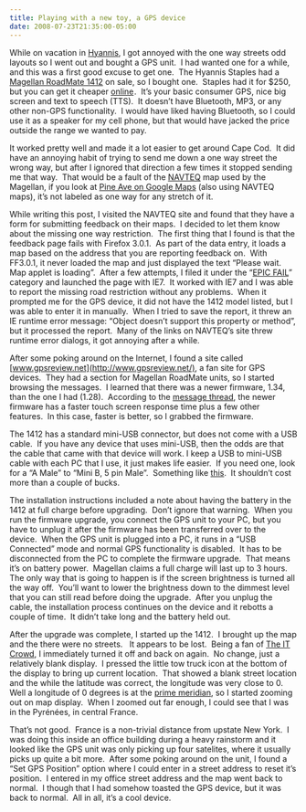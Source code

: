 ```yaml
---
title: Playing with a new toy, a GPS device
date: 2008-07-23T21:35:00-05:00
---
```

While on vacation in [Hyannis](http://www.hyannis.com/), I got annoyed with the one way streets odd layouts so I went out and bought a GPS unit.  I had wanted one for a while, and this was a first good excuse to get one.  The Hyannis Staples had a [Magellan RoadMate 1412](http://www.magellangps.com/products/product.asp?segID=354&prodID=2054) on sale, so I bought one.  Staples had it for $250, but you can get it cheaper [online](http://www.amazon.com/gp/redirect.html?ie=UTF8&location=http%3A%2F%2Fwww.amazon.com%2FMagellan-RoadMate-1412-Widescreen-Navigator%2Fdp%2FB0014LC9S0&tag=christmillers-20&linkCode=ur2&camp=1789&creative=9325)<img loading="lazy" alt="" border="0" height="1" src="http://www.assoc-amazon.com/e/ir?t=christmillers-20&#038;l=ur2&#038;o=1" width="1" />.  It’s your basic consumer GPS, nice big screen and text to speech (TTS).  It doesn’t have Bluetooth, MP3, or any other non-GPS functionality.  I would have liked having Bluetooth, so I could use it as a speaker for my cell phone, but that would have jacked the price outside the range we wanted to pay.

It worked pretty well and made it a lot easier to get around Cape Cod.  It did have an annoying habit of trying to send me down a one way street the wrong way, but after I ignored that direction a few times it stopped sending me that way.  That would be a fault of the [NAVTEQ](http://www.navteq.com/) map used by the Magellan, if you look at [Pine Ave on Google Maps](http://maps.google.com/maps?f=q&hl=en&geocode=&q=70+Pine+Ave,+hyannis,+ma&sll=41.649322,-70.284895&sspn=0.005508,0.009313&ie=UTF8&ll=41.648657,-70.287652&spn=0.005508,0.013475&z=17) (also using NAVTEQ maps), it’s not labeled as one way for any stretch of it.

While writing this post, I visited the NAVTEQ site and found that they have a form for submitting feedback on their maps.  I decided to let them know about the missing one way restriction.  The first thing that I found is that the feedback page fails with Firefox 3.0.1.  As part of the data entry, it loads a map based on the address that you are reporting feedback on.  With FF3.0.1, it never loaded the map and just displayed the text “Please wait. Map applet is loading”.  After a few attempts, I filed it under the “[EPIC FAIL](http://media.g4tv.com/images/blog/2007/12/06/633325462873135493.jpg)” category and launched the page with IE7.  It worked with IE7 and I was able to report the missing road restriction without any problems.  When it prompted me for the GPS device, it did not have the 1412 model listed, but I was able to enter it in manually.  When I tried to save the report, it threw an IE runtime error message: “Object doesn&#8217;t support this property or method”, but it processed the report.  Many of the links on NAVTEQ’s site threw runtime error dialogs, it got annoying after a while.

After some poking around on the Internet, I found a site called [www.gpsreview.net](http://www.gpsreview.net/), a fan site for GPS devices.  They had a section for Magellan RoadMate units, so I started browsing the messages.  I learned that there was a newer firmware, 1.34, than the one I had (1.28).  According to the [message thread](http://www.gpsreview.net/forums/viewtopic.php?t=6662&postdays=0&postorder=asc&highlight=firmware&start=20), the newer firmware has a faster touch screen response time plus a few other features.  In this case, faster is better, so I grabbed the firmware.

The 1412 has a standard mini-USB connector, but does not come with a USB cable.  If you have any device that uses mini-USB, then the odds are that the cable that came with that device will work. I keep a USB to mini-USB cable with each PC that I use, it just makes life easier.  If you need one, look for a “A Male” to “Mini B, 5 pin Male”.  Something like [this](http://www.cablesforless.com/c-683-usb-a-to-mini-b-5-pin-cables.aspx).  It shouldn’t cost more than a couple of bucks.

The installation instructions included a note about having the battery in the 1412 at full charge before upgrading.  Don’t ignore that warning.  When you run the firmware upgrade, you connect the GPS unit to your PC, but you have to unplug it after the firmware has been transferred over to the device.  When the GPS unit is plugged into a PC, it runs in a “USB Connected” mode and normal GPS functionality is disabled.  It has to be disconnected from the PC to complete the firmware upgrade.  That means it’s on battery power.  Magellan claims a full charge will last up to 3 hours.  The only way that is going to happen is if the screen brightness is turned all the way off.  You’ll want to lower the brightness down to the dimmest level that you can still read before doing the upgrade.  After you unplug the cable, the installation process continues on the device and it rebotts a couple of time.  It didn’t take long and the battery held out.

After the upgrade was complete, I started up the 1412.  I brought up the map and the there were no streets.   It appears to be lost.  Being a fan of [The IT Crowd](http://en.wikipedia.org/wiki/The_IT_Crowd), I immediately turned it off and back on again.  No change, just a relatively blank display.  I pressed the little tow truck icon at the bottom of the display to bring up current location.  That showed a blank street location and the while the latitude was correct, the longitude was very close to 0.  Well a longitude of 0 degrees is at the [prime meridian](http://en.wikipedia.org/wiki/Prime_meridian), so I started zooming out on map display.  When I zoomed out far enough, I could see that I was in the Pyrénées, in central France.

That’s not good.  France is a non-trivial distance from upstate New York.  I was doing this inside an office building during a heavy rainstorm and it looked like the GPS unit was only picking up four satelites, where it usually picks up quite a bit more.  After some poking around on the unit, I found a “Set GPS Position” option where I could enter in a street address to reset it’s position.  I entered in my office street address and the map went back to normal.  I though that I had somehow toasted the GPS device, but it was back to normal.  All in all, it’s a cool device.
